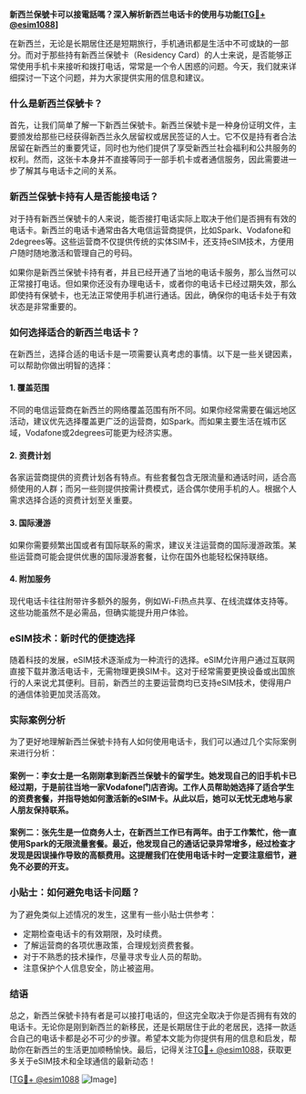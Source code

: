 **新西兰保號卡可以接電話嗎？深入解析新西兰电话卡的使用与功能[[TG💪+ @esim1088](https://t.me/s/esim1088)]**

在新西兰，无论是长期居住还是短期旅行，手机通讯都是生活中不可或缺的一部分。而对于那些持有新西兰保號卡（Residency Card）的人士来说，是否能够正常使用手机卡来接听和拨打电话，常常是一个令人困惑的问题。今天，我们就来详细探讨一下这个问题，并为大家提供实用的信息和建议。

### 什么是新西兰保號卡？

首先，让我们简单了解一下新西兰保號卡。新西兰保號卡是一种身份证明文件，主要颁发给那些已经获得新西兰永久居留权或居民签证的人士。它不仅是持有者合法居留在新西兰的重要凭证，同时也为他们提供了享受新西兰社会福利和公共服务的权利。然而，这张卡本身并不直接等同于一部手机卡或者通信服务，因此需要进一步了解其与电话卡之间的关系。

### 新西兰保號卡持有人是否能接电话？

对于持有新西兰保號卡的人来说，能否接打电话实际上取决于他们是否拥有有效的电话卡。新西兰的电话卡通常由各大电信运营商提供，比如Spark、Vodafone和2degrees等。这些运营商不仅提供传统的实体SIM卡，还支持eSIM技术，方便用户随时随地激活和管理自己的号码。

如果你是新西兰保號卡持有者，并且已经开通了当地的电话卡服务，那么当然可以正常接打电话。但如果你还没有办理电话卡，或者你的电话卡已经过期失效，那么即使持有保號卡，也无法正常使用手机进行通话。因此，确保你的电话卡处于有效状态是非常重要的。

### 如何选择适合的新西兰电话卡？

在新西兰，选择合适的电话卡是一项需要认真考虑的事情。以下是一些关键因素，可以帮助你做出明智的选择：

#### 1. **覆盖范围**
   不同的电信运营商在新西兰的网络覆盖范围有所不同。如果你经常需要在偏远地区活动，建议优先选择覆盖更广泛的运营商，如Spark。而如果主要生活在城市区域，Vodafone或2degrees可能更为经济实惠。

#### 2. **资费计划**
   各家运营商提供的资费计划各有特点。有些套餐包含无限流量和通话时间，适合高频使用的人群；而另一些则提供按需计费模式，适合偶尔使用手机的人。根据个人需求选择合适的资费计划至关重要。

#### 3. **国际漫游**
   如果你需要频繁出国或者有国际联系的需求，建议关注运营商的国际漫游政策。某些运营商可能会提供优惠的国际漫游套餐，让你在国外也能轻松保持联络。

#### 4. **附加服务**
   现代电话卡往往附带许多额外的服务，例如Wi-Fi热点共享、在线流媒体支持等。这些功能虽然不是必需品，但确实能提升用户体验。

### eSIM技术：新时代的便捷选择

随着科技的发展，eSIM技术逐渐成为一种流行的选择。eSIM允许用户通过互联网直接下载并激活电话卡，无需物理更换SIM卡。这对于经常需要更换设备或出国旅行的人来说尤其便利。目前，新西兰的主要运营商均已支持eSIM技术，使得用户的通信体验更加灵活高效。

### 实际案例分析

为了更好地理解新西兰保號卡持有人如何使用电话卡，我们可以通过几个实际案例来进行分析：

#### 案例一：李女士是一名刚刚拿到新西兰保號卡的留学生。她发现自己的旧手机卡已经过期，于是前往当地一家Vodafone门店咨询。工作人员帮助她选择了适合学生的资费套餐，并指导她如何激活新的eSIM卡。从此以后，她可以无忧无虑地与家人朋友保持联系。

#### 案例二：张先生是一位商务人士，在新西兰工作已有两年。由于工作繁忙，他一直使用Spark的无限流量套餐。最近，他发现自己的通话记录异常增多，经过检查才发现是因误操作导致的高额费用。这提醒我们在使用电话卡时一定要注意细节，避免不必要的开支。

### 小贴士：如何避免电话卡问题？

为了避免类似上述情况的发生，这里有一些小贴士供参考：

- 定期检查电话卡的有效期限，及时续费。
- 了解运营商的各项优惠政策，合理规划资费套餐。
- 对于不熟悉的技术操作，尽量寻求专业人员的帮助。
- 注意保护个人信息安全，防止被盗用。

### 结语

总之，新西兰保號卡持有者是可以接打电话的，但这完全取决于你是否拥有有效的电话卡。无论你是刚到新西兰的新移民，还是长期居住于此的老居民，选择一款适合自己的电话卡都是必不可少的步骤。希望本文能为你提供有用的信息和启发，帮助你在新西兰的生活更加顺畅愉快。最后，记得关注[TG💪+ @esim1088](https://t.me/s/esim1088)，获取更多关于eSIM技术和全球通信的最新动态！

[[TG💪+ @esim1088](https://t.me/s/esim1088) ![Image](https://i.postimg.cc/4NQfJmqS/Snipaste-2025-05-13-00-14-12.png)]
